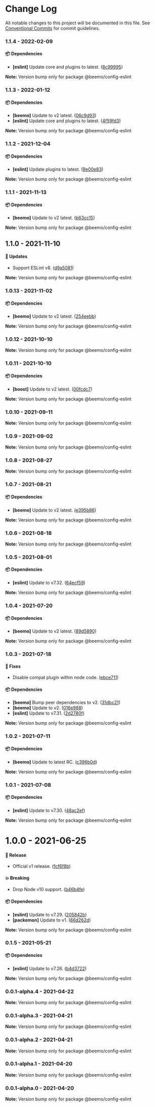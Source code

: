# Change Log

All notable changes to this project will be documented in this file.
See [Conventional Commits](https://conventionalcommits.org) for commit guidelines.

### 1.1.4 - 2022-02-09

#### 📦 Dependencies

- **[eslint]** Update core and plugins to latest. ([8c99995](https://github.com/beemojs/dev/commit/8c99995))

**Note:** Version bump only for package @beemo/config-eslint





### 1.1.3 - 2022-01-12

#### 📦 Dependencies

- **[beemo]** Update to v2 latest. ([06c9d93](https://github.com/beemojs/dev/commit/06c9d93))
- **[eslint]** Update core and plugins to latest. ([4f59fd3](https://github.com/beemojs/dev/commit/4f59fd3))

**Note:** Version bump only for package @beemo/config-eslint





### 1.1.2 - 2021-12-04

#### 📦 Dependencies

- **[eslint]** Update plugins to latest. ([9e00e83](https://github.com/beemojs/dev/commit/9e00e83))

**Note:** Version bump only for package @beemo/config-eslint





### 1.1.1 - 2021-11-13

#### 📦 Dependencies

- **[beemo]** Update to v2 latest. ([b63cc15](https://github.com/beemojs/dev/commit/b63cc15))

**Note:** Version bump only for package @beemo/config-eslint





## 1.1.0 - 2021-11-10

#### 🚀 Updates

- Support ESLint v8. ([d9a5081](https://github.com/beemojs/dev/commit/d9a5081))

**Note:** Version bump only for package @beemo/config-eslint





### 1.0.13 - 2021-11-02

#### 📦 Dependencies

- **[beemo]** Update to v2 latest. ([254eebb](https://github.com/beemojs/dev/commit/254eebb))

**Note:** Version bump only for package @beemo/config-eslint





### 1.0.12 - 2021-10-10

**Note:** Version bump only for package @beemo/config-eslint





### 1.0.11 - 2021-10-10

#### 📦 Dependencies

- **[boost]** Update to v2 latest. ([00fcdc7](https://github.com/beemojs/dev/commit/00fcdc7))

**Note:** Version bump only for package @beemo/config-eslint





### 1.0.10 - 2021-09-11

**Note:** Version bump only for package @beemo/config-eslint





### 1.0.9 - 2021-09-02

**Note:** Version bump only for package @beemo/config-eslint





### 1.0.8 - 2021-08-27

**Note:** Version bump only for package @beemo/config-eslint





### 1.0.7 - 2021-08-21

#### 📦 Dependencies

- **[beemo]** Update to v2 latest. ([e395b86](https://github.com/beemojs/dev/commit/e395b86))

**Note:** Version bump only for package @beemo/config-eslint





### 1.0.6 - 2021-08-18

**Note:** Version bump only for package @beemo/config-eslint





### 1.0.5 - 2021-08-01

#### 📦 Dependencies

- **[eslint]** Update to v7.32. ([64ecf59](https://github.com/beemojs/dev/commit/64ecf59))

**Note:** Version bump only for package @beemo/config-eslint





### 1.0.4 - 2021-07-20

#### 📦 Dependencies

- **[beemo]** Update to v2 latest. ([89d5890](https://github.com/beemojs/dev/commit/89d5890))

**Note:** Version bump only for package @beemo/config-eslint





### 1.0.3 - 2021-07-18

#### 🐞 Fixes

- Disable compat plugin within node code. ([ebce711](https://github.com/beemojs/dev/commit/ebce711))

#### 📦 Dependencies

- **[beemo]** Bump peer dependencies to v2. ([31dbc21](https://github.com/beemojs/dev/commit/31dbc21))
- **[beemo]** Update to v2. ([016e988](https://github.com/beemojs/dev/commit/016e988))
- **[eslint]** Update to v7.31. ([2d2780f](https://github.com/beemojs/dev/commit/2d2780f))

**Note:** Version bump only for package @beemo/config-eslint





### 1.0.2 - 2021-07-11

#### 📦 Dependencies

- **[beemo]** Update to latest RC. ([c396b0d](https://github.com/beemojs/dev/commit/c396b0d))

**Note:** Version bump only for package @beemo/config-eslint





### 1.0.1 - 2021-07-08

#### 📦 Dependencies

- **[eslint]** Update to v7.30. ([48ac2ef](https://github.com/beemojs/dev/commit/48ac2ef))

**Note:** Version bump only for package @beemo/config-eslint





# 1.0.0 - 2021-06-25

#### 🎉 Release

- Official v1 release. ([fcf6f8b](https://github.com/beemojs/dev/commit/fcf6f8b))

#### 💥 Breaking

- Drop Node v10 support. ([b46b4fe](https://github.com/beemojs/dev/commit/b46b4fe))

#### 📦 Dependencies

- **[eslint]** Update to v7.29. ([205842b](https://github.com/beemojs/dev/commit/205842b))
- **[packemon]** Update to v1. ([66d262d](https://github.com/beemojs/dev/commit/66d262d))

**Note:** Version bump only for package @beemo/config-eslint





### 0.1.5 - 2021-05-21

#### 📦 Dependencies

- **[eslint]** Update to v7.26. ([b4d3722](https://github.com/beemojs/dev/commit/b4d3722))

**Note:** Version bump only for package @beemo/config-eslint





### 0.0.1-alpha.4 - 2021-04-22

**Note:** Version bump only for package @beemo/config-eslint





### 0.0.1-alpha.3 - 2021-04-21

**Note:** Version bump only for package @beemo/config-eslint





### 0.0.1-alpha.2 - 2021-04-21

**Note:** Version bump only for package @beemo/config-eslint





### 0.0.1-alpha.1 - 2021-04-20

**Note:** Version bump only for package @beemo/config-eslint





### 0.0.1-alpha.0 - 2021-04-20

**Note:** Version bump only for package @beemo/config-eslint
